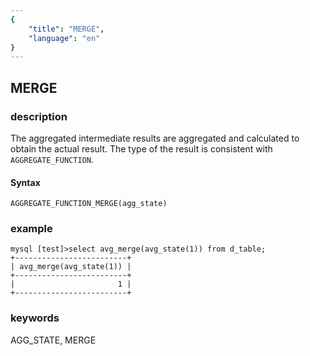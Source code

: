 ```yaml
---
{
    "title": "MERGE",
    "language": "en"
}
---
```


<!-- 
Licensed to the Apache Software Foundation (ASF) under one
or more contributor license agreements.  See the NOTICE file
distributed with this work for additional information
regarding copyright ownership.  The ASF licenses this file
to you under the Apache License, Version 2.0 (the
"License"); you may not use this file except in compliance
with the License.  You may obtain a copy of the License at

  http://www.apache.org/licenses/LICENSE-2.0

Unless required by applicable law or agreed to in writing,
software distributed under the License is distributed on an
"AS IS" BASIS, WITHOUT WARRANTIES OR CONDITIONS OF ANY
KIND, either express or implied.  See the License for the
specific language governing permissions and limitations
under the License.
-->

## MERGE

### description

The aggregated intermediate results are aggregated and calculated to obtain the actual result.
The type of the result is consistent with `AGGREGATE_FUNCTION`.

#### Syntax

`AGGREGATE_FUNCTION_MERGE(agg_state)`

### example
```
mysql [test]>select avg_merge(avg_state(1)) from d_table;
+-------------------------+
| avg_merge(avg_state(1)) |
+-------------------------+
|                       1 |
+-------------------------+
```
### keywords
AGG_STATE, MERGE
